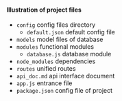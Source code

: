 #### Illustration of project files
- `config` config files directory
  - `default.json` default config file
- `models` model files of database
- `modules` functional modules
  - `database.js` database module
- `node_modules` dependencies
- `routes` unified routes
- `api_doc.md` api interface document
- `app.js` entrance file
- `package.json` config file of project